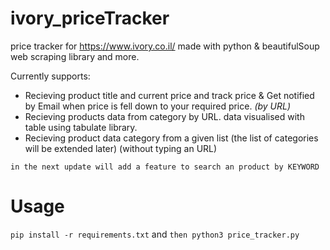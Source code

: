 # ivory_priceTracker
price tracker for https://www.ivory.co.il/ made with python & beautifulSoup web scraping library and more.

 Currently supports:
  * Recieving product title and current price and track price & Get notified by Email when price is fell down to your required price. *(by URL)*
  * Recieving products data from category by URL. data visualised with table using tabulate library.
  * Recieving product data category from a given list (the list of categories will be extended later) (without typing an URL)
  
  ```in the next update will add a feature to search an product by KEYWORD```

# Usage 
 ```pip install -r requirements.txt``` and ```then python3 price_tracker.py```
 
